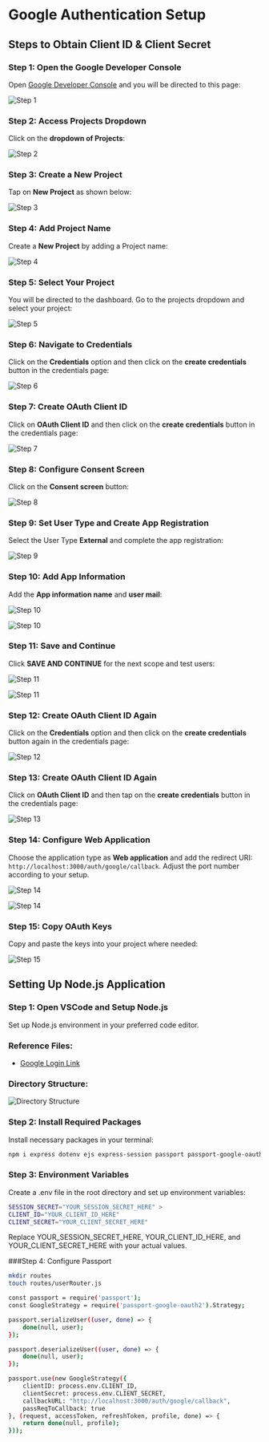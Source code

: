 # Google Authentication Setup

## Steps to Obtain Client ID & Client Secret

### Step 1: Open the Google Developer Console
Open [Google Developer Console](https://console.developers.google.com/) and you will be directed to this page:

![Step 1](https://drive.google.com/uc?export=view&id=1u71-OriOL1XNGPDlRBPLIUOJUzHDhHVv)

### Step 2: Access Projects Dropdown
Click on the **dropdown of Projects**:

![Step 2](https://drive.google.com/uc?export=view&id=1goWq-VO_jgRhYrMsk9aTZrimcSTNGfzx)

### Step 3: Create a New Project
Tap on **New Project** as shown below:

![Step 3](https://drive.google.com/uc?export=view&id=1Pic7uCu4uSVDX5ZlKA81L4ZP5BixtWIM)

### Step 4: Add Project Name
Create a **New Project** by adding a Project name:

![Step 4](https://drive.google.com/uc?export=view&id=1TnoHVS6waMv29dP9l78pNzWy-G6v18md)

### Step 5: Select Your Project
You will be directed to the dashboard. Go to the projects dropdown and select your project:

![Step 5](https://drive.google.com/uc?export=view&id=1c9hn4qLy9kEr2Hu9aqgVRz-RcA3vBM5e)

### Step 6: Navigate to Credentials
Click on the **Credentials** option and then click on the **create credentials** button in the credentials page:

![Step 6](https://drive.google.com/uc?export=view&id=1LQ5ZNAML6N2TWvOn0Yax0DCENc66DIt0)

### Step 7: Create OAuth Client ID
Click on **OAuth Client ID** and then click on the **create credentials** button in the credentials page:

![Step 7](https://drive.google.com/uc?export=view&id=1KNPBw_gk01oaL6113P_zet0otlC4LMRy)

### Step 8: Configure Consent Screen
Click on the **Consent screen** button:

![Step 8](https://drive.google.com/uc?export=view&id=1Ckfxc5N7LzKT5rywXMQ5_pAWmrH4HOLT)

### Step 9: Set User Type and Create App Registration
Select the User Type **External** and complete the app registration:

![Step 9](https://drive.google.com/uc?export=view&id=1aSDd_3Da7oCX-kZrCS_2phr4y4-uCqUR)

### Step 10: Add App Information
Add the **App information name** and **user mail**:

![Step 10](https://drive.google.com/uc?export=view&id=1K3GKLjgXdc4wLgNMTcwlvp6N6jTo9jZ7)

![Step 10](https://drive.google.com/uc?export=view&id=1XjTG7cxfuoE4-3-ZoIKQFcyqWXkUH5NW)

### Step 11: Save and Continue
Click **SAVE AND CONTINUE** for the next scope and test users:

![Step 11](https://drive.google.com/uc?export=view&id=1G7Yqy7X-7CJACX-BefciVC-zEtzxVF7t)

![Step 11](https://drive.google.com/uc?export=view&id=1obpi2DMigkPEjhSBs5Yg_CUKm9samFBF)

### Step 12: Create OAuth Client ID Again
Click on the **Credentials** option and then click on the **create credentials** button again in the credentials page:

![Step 12](https://drive.google.com/uc?export=view&id=1LQ5ZNAML6N2TWvOn0Yax0DCENc66DIt0)

### Step 13: Create OAuth Client ID Again
Click on **OAuth Client ID** and then tap on the **create credentials** button in the credentials page:

![Step 13](https://drive.google.com/uc?export=view&id=1KNPBw_gk01oaL6113P_zet0otlC4LMRy)

### Step 14: Configure Web Application
Choose the application type as **Web application** and add the redirect URI: `http://localhost:3000/auth/google/callback`. Adjust the port number according to your setup.

![Step 14](https://drive.google.com/uc?export=view&id=1sqAYCgxSqToRNYcrZUe9P3-q_OL-Rgpa)

![Step 14](https://drive.google.com/uc?export=view&id=1k_11fB0EPRonmz7cOZb4NJyVKsS8I0Uj)

### Step 15: Copy OAuth Keys
Copy and paste the keys into your project where needed:

![Step 15](https://drive.google.com/uc?export=view&id=1ppTtjqfYvtnUsJljaocHKVOuboctCPb9)


## Setting Up Node.js Application

### Step 1: Open VSCode and Setup Node.js
Set up Node.js environment in your preferred code editor.

### Reference Files:
- [Google Login Link](https://drive.google.com/file/d/1Hpt-hGoZZmgte9-V541v9_1blj-qC92l/view?usp=sharing)

### Directory Structure:
![Directory Structure](Aspose.Words.c4f8087a-1578-4c87-94a2-2f68d1367562.018.png)

### Step 2: Install Required Packages
Install necessary packages in your terminal:

```bash
npm i express dotenv ejs express-session passport passport-google-oauth2
```

### Step 3: Environment Variables
Create a .env file in the root directory and set up environment variables:

```bash
SESSION_SECRET="YOUR_SESSION_SECRET_HERE" >
CLIENT_ID="YOUR_CLIENT_ID_HERE"
CLIENT_SECRET="YOUR_CLIENT_SECRET_HERE"
```

Replace YOUR_SESSION_SECRET_HERE, YOUR_CLIENT_ID_HERE, and YOUR_CLIENT_SECRET_HERE with your actual values.

###Step 4: Configure Passport


```bash
mkdir routes
touch routes/userRouter.js

const passport = require('passport');
const GoogleStrategy = require('passport-google-oauth2').Strategy;

passport.serializeUser((user, done) => {
    done(null, user);
});

passport.deserializeUser((user, done) => {
    done(null, user);
});

passport.use(new GoogleStrategy({
    clientID: process.env.CLIENT_ID,
    clientSecret: process.env.CLIENT_SECRET,
    callbackURL: "http://localhost:3000/auth/google/callback",
    passReqToCallback: true
}, (request, accessToken, refreshToken, profile, done) => {
    return done(null, profile);
}));
```
